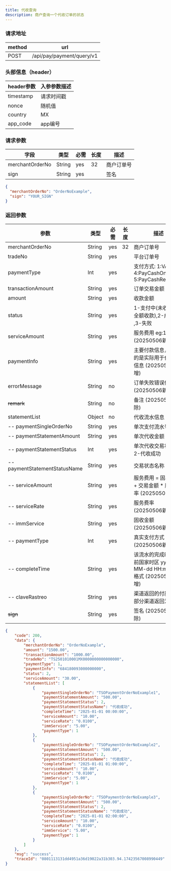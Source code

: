 ```yaml
---
title: 代收查询
description: 商户查询一个代收订单的状态
---
```


### 请求地址

| method | url                       |
| ------ | ------------------------- |
| POST   | /api/pay/payment/query/v1 |

### 头部信息（header）

| header参数                  | 入参参数描述 |
|---------------------------|--------|
| timestamp                 | 请求时间戳  |
| nonce                     | 随机值    |
| country                   | MX |
| app_code                  | app编号  |

### 请求参数

| 字段            | 类型   | 必需 | 长度 | 描述       |
| --------------- | ------ | ---- | ---- | ---------- |
| merchantOrderNo | String | yes  | 32   | 商户订单号 |
| sign            | String | yes  |      | 签名       |

```json title=请求示例
{
  "merchantOrderNo": "OrderNoExample",
  "sign": "YOUR_SIGN"
}
```

### 返回参数

| 参数                            | 类型     | 必需 | 长度 | 描述                                                  |
|-------------------------------|--------| ---- |---|-----------------------------------------------------|
| merchantOrderNo               | String | yes  | 32 | 商户订单号                                               |
| tradeNo                       | String | yes  |   | 平台订单号                                               |
| paymentType                   | Int    | yes  |   | 支付方式: 1:VA 4:PayCashOnce 5:PayCashRecurrent         |
| transactionAmount             | String | yes  |   | 订单交易金额                                              |
| amount                        | String | yes  |   | 收款金额                                                |
| status                        | String | yes  |   | 1-支付中(未收款或未全额收款),2-成功 ,3-失败                         |
| serviceAmount                 | String | yes  |     | 服务费用  eg:18.02    (20250506新增)                      |
| paymentInfo                   | String | yes  |     | 主要付款信息，返回的是实际用于付款的信息     (20250506新增)               |
| errorMessage                  | String | no  |      | 订单失败错误信息       (20250506新增)                         |
| ~~remark~~                    | String | no   |   | 备注     (20250506删除)                                 |
| statementList                 | Object | no   |   | 代收流水信息                                              |
| -- paymentSingleOrderNo       | String | yes  |   | 单次支付流水号                                             |
| -- paymentStatementAmount     | String | yes  |   | 单次代收金额                                              |
| -- paymentStatementStatus     | Int    | yes  |   | 单次代收交易状态: 2-代收成功                                    |
| -- paymentStatementStatusName | String | yes  |   | 交易状态名称                                              |
| -- serviceAmount              | String | yes  |     | 服务费用  =  固收金额 +  交易金额 * 服务费率      (20250506新增)      |
| -- serviceRate                | String | yes  |     | 服务费率    (20250506新增)                                |
| -- immService                 | String | yes  |     | 固收金额    (20250506新增)                                |
| -- paymentType                | Int    | yes  |     | 真实支付方式  (20250506新增)                                |
| -- completeTime               | String    | yes  |     | 该流水的完成时间 当前国家时区 yyyy-MM-dd HH:mm:ss格式  (20250506新增) |
| -- claveRastreo               | String | yes |     | 渠道返回的付款凭证,部分渠道返回为null值                                      |
| ~~sign~~                      | String | yes  |     | 签名             (20250506删除)                         |
```json title=返回示例
{
    "code": 200,
    "data": {
        "merchantOrderNo": "OrderNoExample",
        "amount": "1500.00",
        "transactionAmount": "1000.00",
        "tradeNo": "TS2501010001MX0000000000000000",
        "paymentType": 1,
        "paymentInfo": "684180093000000000",
        "status": 2,
        "serviceAmount": "30.00",
        "statementList": [
            {
                "paymentSingleOrderNo": "TSOPaymentOrderNoExample1",
                "paymentStatementAmount": "500.00",
                "paymentStatementStatus": 2,
                "paymentStatementStatusName": "代收成功",
                "completeTime": "2025-01-01 00:00:00",
                "serviceAmount": "10.00",
                "serviceRate": "0.0100",
                "immService": "5.00",
                "paymentType": 1
            },
            {
                "paymentSingleOrderNo": "TSOPaymentOrderNoExample2",
                "paymentStatementAmount": "500.00",
                "paymentStatementStatus": 2,
                "paymentStatementStatusName": "代收成功",
                "completeTime": "2025-01-01 01:00:00",
                "serviceAmount": "10.00",
                "serviceRate": "0.0100",
                "immService": "5.00",
                "paymentType": 1
            },
            {
                "paymentSingleOrderNo": "TSOPaymentOrderNoExample3",
                "paymentStatementAmount": "500.00",
                "paymentStatementStatus": 2,
                "paymentStatementStatusName": "代收成功",
                "completeTime": "2025-01-01 02:00:00",
                "serviceAmount": "10.00",
                "serviceRate": "0.0100",
                "immService": "5.00",
                "paymentType": 1
            }
        ]
    },
    "msg": "success",
    "traceId": "0801113131dd4951a36d19022a31b303.94.17423567008990449"
}
```
